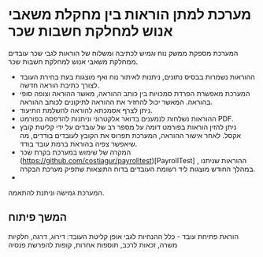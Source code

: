 # מערכת למתן הוראות בין מחקלת משאבי אנוש למחלקת חשבות שכר
המערכת מספקת ממשק נוח וגמיש לכתיבה ומשלוח של הוראות לגבי שכר עובדים ממחלקת משאבי אנוש למחלקת חשבות שכר. 
- ההוראות נשמרות בבסיס נתונים, ניתנות לאיתור נוח ואף מוצגות בעת בחירת העובד לצורך כתיבת הוראה חדשה.
- המערכת מאפשרת הפרדת סמכויות בין כותב ההוראה, מאשר ההוראה וצופה סופי בהוראה. המאשר יכול להחזיר את ההוראה לתיקונים לכותב ההוראה.
- ניתן לצרף אסמכתא להוראה להשלמת התיעוד.
- ההוראות נשלחות לנמענים בדואר אלקטרוני וניתנות להדפסה בפורמט PDF. 
- ניתן להזין הוראות בפורמט דומה על מספר רב של עובדים על ידי קליטת קובץ אקסל. לאחר אישור ההוראה, המערכת תפרוס את הקובץ לעובדים בודדים, מה שיאפשר צפיה בהוראת ברמת עובד בודד.
- המקרה של שימוש במערכת בקרת שכר (https://github.com/costiagur/payrolltest)[PayrollTest]  , ההוראות שניתנו במהלך החודש מוצגות ליד רשומת העובדים בדוח התוצאות שתפיק מערכת הבקרה.
- 
המערכת גמישה וניתנת להתאמה.

## המשך פיתוח
הוראת פתיחת עובד - כלל ההנחיות לגבי אופן קליטת העובד: דירוג, דרגה, חלקיות משרה, זכאות לרכב, תוספות אחרות, קופות להפרשת פנסיה
